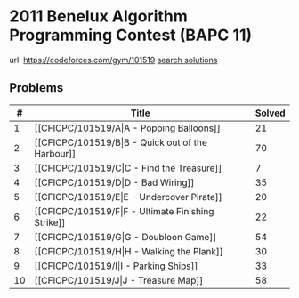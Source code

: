 # 2011 Benelux Algorithm Programming Contest (BAPC 11)

url: https://codeforces.com/gym/101519
[search solutions](https://www.google.com/search?q=Solution+OR+題解+2011+Benelux+Algorithm+Programming+Contest+(BAPC+11))

## Problems

| # | Title | Solved |
| --- | --- | --- |
|1|[[CFICPC/101519/A\|A - Popping Balloons]]|21|
|2|[[CFICPC/101519/B\|B - Quick out of the Harbour]]|70|
|3|[[CFICPC/101519/C\|C - Find the Treasure]]|7|
|4|[[CFICPC/101519/D\|D - Bad Wiring]]|35|
|5|[[CFICPC/101519/E\|E - Undercover Pirate]]|20|
|6|[[CFICPC/101519/F\|F - Ultimate Finishing Strike]]|22|
|7|[[CFICPC/101519/G\|G - Doubloon Game]]|54|
|8|[[CFICPC/101519/H\|H - Walking the Plank]]|30|
|9|[[CFICPC/101519/I\|I - Parking Ships]]|33|
|10|[[CFICPC/101519/J\|J - Treasure Map]]|58|
